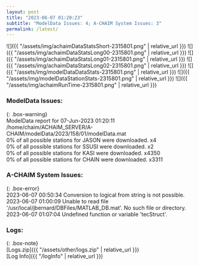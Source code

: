 ```yaml
---
layout: post
title: "2023-06-07 01:20:23"
subtitle: "ModelData Issues: 4; A-CHAIM System Issues: 3"
permalink: /latest/
---
```


![]({{ "/assets/img/achaimDataStatsShort-2315801.png" | relative_url }})
![]({{ "/assets/img/achaimDataStatsLong00-2315801.png" | relative_url }})
![]({{ "/assets/img/achaimDataStatsLong01-2315801.png" | relative_url }})
![]({{ "/assets/img/achaimDataStatsLong02-2315801.png" | relative_url }})
![]({{ "/assets/img/modelDataDataStats-2315801.png" | relative_url }})
![]({{ "/assets/img/modelDataStationStats-2315801.png" | relative_url }})
![]({{ "/assets/img/achaimRunTime-2315801.png" | relative_url }})


### ModelData Issues:  
  
{: .box-warning}  
 ModelData report for 07-Jun-2023 01:20:11   
 /home/chaim/ACHAIM_SERVER/A-CHAIM/modelData/2023/158/01/modelData.mat   
 0% of all possible stations for JASON were downloaded. x4   
 0% of all possible stations for SSUSI were downloaded. x2   
 0% of all possible stations for KASI were downloaded. x4350   
 0% of all possible stations for CHAIN were downloaded. x3311   
  
### A-CHAIM System Issues:  
  
{: .box-error}  
2023-06-07 00:50:34 Conversion to logical from string is not possible.  
2023-06-07 01:00:09 Unable to read file '/usr/local/jbernard/DBFiles/MATLAB_DB.mat'. No such file or directory.  
2023-06-07 01:07:04 Undefined function or variable 'tecStruct'.  

### Logs:  
  
{: .box-note}  
[Logs.zip]({{ "/assets/other/logs.zip" | relative_url }})  
[Log Info]({{ "/logInfo" | relative_url }})  
